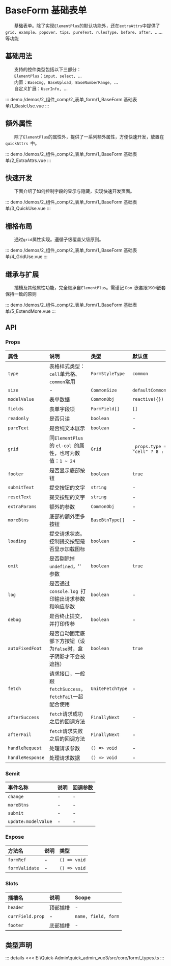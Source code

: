 # BaseForm 基础表单

&emsp;&emsp;基础表单。除了实现`ElementPlus`的默认功能外，还在`extraAttrs`中提供了`grid`、`example`、`popover`、`tips`、`pureText`、`rulesType`、`before`、`after`、……等功能
## 基础用法

&emsp;&emsp;支持的控件类型包括以下三部分：  
&emsp;&emsp;`ElementPlus`：`input, select, `…  
&emsp;&emsp;内置：`BaseImg, BaseUpload, BaseNumberRange, `…  
&emsp;&emsp;自定义扩展：`UserInfo, `…

::: demo 
/demos/2_组件_comp/2_表单_form/1_BaseForm 基础表单/1_BasicUse.vue
:::
## 额外属性

&emsp;&emsp;除了`ElementPlus`的属性外，提供了一系列额外属性，方便快速开发，放置在 `quickAttrs `中。

::: demo 
/demos/2_组件_comp/2_表单_form/1_BaseForm 基础表单/2_ExtraAttrs.vue
:::
## 快速开发

&emsp;&emsp;下面介绍了如何控制字段的显示与隐藏，实现快速开发页面。

::: demo 
/demos/2_组件_comp/2_表单_form/1_BaseForm 基础表单/3_QuickUse.vue
:::
## 栅格布局

&emsp;&emsp;通过`grid`属性实现。遵循子级覆盖父级原则。

::: demo 
/demos/2_组件_comp/2_表单_form/1_BaseForm 基础表单/4_GridUse.vue
:::
## 继承与扩展

&emsp;&emsp;插槽及其他属性功能，完全继承自`ElementPlus`。需谨记 `Dom `嵌套跟`JSON`嵌套保持一致的原则

::: demo 
/demos/2_组件_comp/2_表单_form/1_BaseForm 基础表单/5_ExtendMore.vue
:::


## API 

### Props

|属性|说明|类型|默认值|
|:---|:---|:---|:---|
|`type`|表格样式类型：`cell`单元格、`common`常用|`FormStyleType`|`common`|
|`size`|-|`CommonSize`|`defaultCommonSize`|
|`modelValue`|表单数据|`CommonObj`|`reactive({})`|
|`fields`|表单字段项|`FormField[]`|`[]`|
|`readonly`|是否只读|`boolean`|-|
|`pureText`|是否纯文本展示|`boolean`|-|
|`grid`|同`ElementPlus `的 `el-col `的属性，也可为数值：`1 ~ 24`|`Grid`|`_props.type === "cell" ? 8 : 24`|
|`footer`|是否显示底部按钮|`boolean`|`true`|
|`submitText`|提交按钮的文字|`string`|-|
|`resetText`|提交按钮的文字|`string`|-|
|`extraParams`|额外的参数|`CommonObj`|-|
|`moreBtns`|底部的额外更多按钮|`BaseBtnType[]`|-|
|`loading`|提交请求状态。控制提交按钮是否显示加载图标|`boolean`|-|
|`omit`|是否剔除掉 `undefined`，'' 参数|`boolean`|`true`|
|`log`|是否通过 `console.log `打印输出请求参数和响应参数|`boolean`|-|
|`debug`|是否终止提交，并打印传参|`boolean`|-|
|`autoFixedFoot`|是否自动固定底部下方按钮（设为`false`时，盒子阴影才不会被遮挡）|`boolean`|`true`|
|`fetch`|请求接口，一般跟`fetchSuccess`，`fetchFail`一起配合使用|`UniteFetchType`|-|
|`afterSuccess`|`fetch`请求成功之后的回调方法|`FinallyNext`|-|
|`afterFail`|`fetch`请求失败之后的回调方法|`FinallyNext`|-|
|`handleRequest`|处理请求参数|`() => void`|-|
|`handleResponse`|处理请求数据|`() => void`|-|

### $emit

|事件名称|说明|回调参数|
|:---|:---|:---|
|`change`|-|-|
|`moreBtns`|-|-|
|`submit`|-|-|
|`update:modelValue`|-|-|

### Expose

|方法名|说明|类型|
|:---|:---|:---|
|`formRef`|-|`() => void`|
|`formValidate`|-|`() => void`|

### Slots

|插槽名|说明|Scope|
|:---|:---|:---|
|`header`|顶部插槽|-|
|`currField.prop`|-|`name, field, form`|
|`footer`|底部插槽|-|


## 类型声明

::: details
<<< E:\Quick-Admin\quick_admin_vue3/src/core/form/_types.ts
:::  
